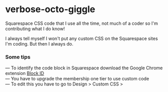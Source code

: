 # verbose-octo-giggle
Squarespace CSS code that I use all the time, not much of a coder so I'm contributing what I do know!

I always tell myself I won't put any custom CSS on the Squarespace sites I'm coding. But then I always do. 

### Some tips
— To identify the code block in Squarespace download the Google Chrome extension [Block ID](https://chrome.google.com/webstore/detail/squarespace-collectionblo/bggpdfnccodbnmcndckmeehdjkjojkde/related?hl=en-US)  
— You have to upgrade the membership one tier to use custom code  
— To edit this you have to go to Design > Custom CSS > 
